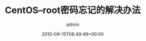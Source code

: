 ---
title: CentOS–root密码忘记的解决办法
author: admin
type: post
date: 2010-09-15T06:49:49+00:00
url: /archives/5679
IM_contentdowned:
 - 1
categories:
 - 服务器
tags:
 - centos
 - root

---